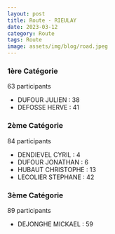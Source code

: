 ```yaml
---
layout: post
title: Route - RIEULAY
date: 2023-03-12
category: Route
tags: Route
image: assets/img/blog/road.jpeg
---
```


### 1ère Catégorie
63 participants
- DUFOUR JULIEN : 38
- DEFOSSE HERVE : 41

### 2ème Catégorie
84 participants
- DENDIEVEL CYRIL : 4
- DUFOUR JONATHAN : 6
- HUBAUT CHRISTOPHE : 13
- LECOLIER STEPHANE : 42

### 3ème Catégorie
89 participants
- DEJONGHE MICKAEL : 59
